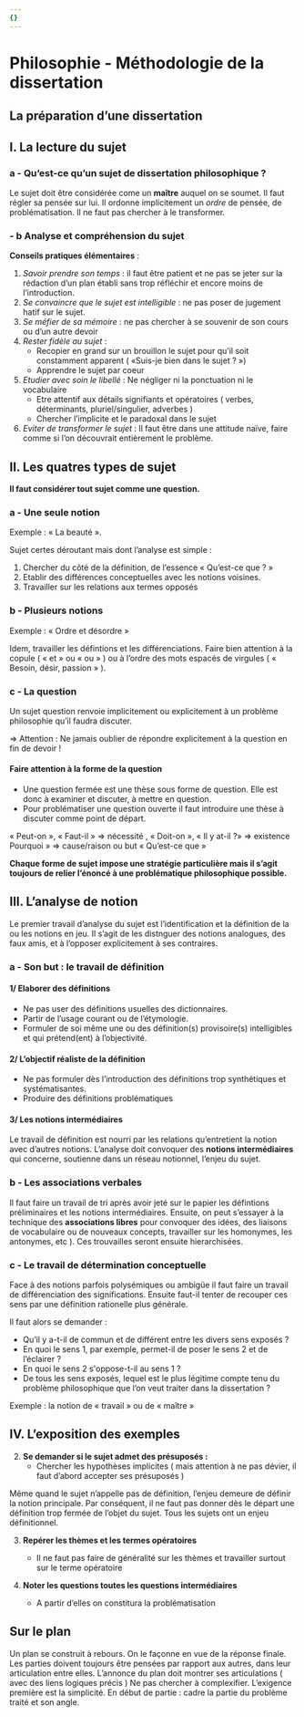 ```yaml
---
{}
---
```

# Philosophie - Méthodologie de la dissertation 

## La préparation d’une dissertation 

## I. La lecture du sujet 

### a - Qu’est-ce qu’un sujet de dissertation philosophique ? 

Le sujet doit être considérée come un **maître** auquel on se soumet. Il faut régler sa pensée sur lui. Il ordonne implicitement un *ordre* de pensée, de problématisation. Il ne faut pas chercher à le transformer.

### - b Analyse et compréhension du sujet 

**Conseils pratiques élémentaires** : 
1. *Savoir prendre son temps* : il faut être patient et ne pas se jeter sur la rédaction d’un plan établi sans trop réfléchir et encore moins de l’introduction.
2. *Se convaincre que le sujet est intelligible* : ne pas poser de jugement hatif sur le sujet.
3. *Se méfier de sa mémoire* : ne pas chercher à se souvenir de son cours ou d’un autre devoir
4. *Rester fidèle au sujet* : 
	- Recopier en grand sur un brouillon le sujet pour qu’il soit constamment apparent ( «Suis-je bien dans le sujet ? »)
	- Apprendre le sujet par coeur 
5. *Etudier avec soin le libellé* : Ne négliger ni la ponctuation ni le vocabulaire
	- Etre attentif aux détails signifiants et opératoires ( verbes, déterminants, pluriel/singulier, adverbes )
	- Chercher l’implicite et le paradoxal dans le sujet 
6. *Eviter de transformer le sujet* : Il faut être dans une attitude naïve, faire comme si l’on découvrait entièrement le problème.

## II. Les quatres types de sujet 

**Il faut considérer tout sujet comme une question.**

### a - Une seule notion 

Exemple : « La beauté ». 

Sujet certes déroutant mais dont l’analyse est simple : 

1. Chercher du côté de la définition, de l’essence « Qu’est-ce que ? »
2. Etablir des différences conceptuelles avec les notions voisines.
3. Travailler sur les relations aux termes opposés


### b - Plusieurs notions 

Exemple : « Ordre et désordre »

Idem, travailler les défintions et les différenciations.
Faire bien attention à la copule ( « et » ou « ou » ) ou à l’ordre des mots espacés de virgules ( « Besoin, désir, passion » ).

### c - La question 

Un sujet question renvoie implicitement ou explicitement à un problème philosophie qu’il faudra discuter.

⇒ Attention : Ne jamais oublier de répondre explicitement à la question en fin de devoir !

#### Faire attention à la forme de la question

- Une question fermée est une thèse sous forme de question. Elle est donc à examiner et discuter, à mettre en question.
- Pour problématiser une question ouverte il faut introduire une thèse à discuter comme point de départ. 

 « Peut-on », « Faut-il » ⇒ nécessité , « Doit-on », « Il y at-il ?» ⇒ existence
Pourquoi » ⇒ cause/raison ou but 
« Qu’est-ce que » 

**Chaque forme de sujet impose une stratégie particulière mais il s’agit toujours de relier l’énoncé à une problématique philosophique possible.**

## III. L’analyse de notion 

Le premier travail d’analyse du sujet est l’identification et la définition de la ou les notions en jeu. Il s’agit de les distnguer des notions analogues, des faux amis, et à l’opposer explicitement à ses contraires.

### a - Son but : le travail de définition 

#### 1/ Elaborer des définitions 

- Ne pas user des définitions usuelles des dictionnaires.
- Partir de l’usage courant ou de l’étymologie.
- Formuler de soi même une  ou des définition(s) provisoire(s) intelligibles et qui prétend(ent) à l’objectivité.

#### 2/ L’objectif réaliste de la définition 

- Ne pas formuler dès l’introduction des définitions trop synthétiques et systématisantes.
- Produire des définitions problématiques

#### 3/ Les notions intermédiaires

Le travail de définition est nourri par les relations qu’entretient la notion avec d’autres notions. L’analyse doit convoquer des **notions intermédiaires** qui concerne, soutienne dans un réseau notionnel, l’enjeu du sujet.

### b - Les associations verbales 

Il faut faire un travail de tri après avoir jeté sur le papier les défintions préliminaires et les notions intermédiaires. Ensuite, on peut s’essayer à la technique des **associations libres** pour convoquer des idées, des liaisons de vocabulaire ou de nouveaux concepts, travailler sur les homonymes, les antonymes, etc ). Ces trouvailles seront ensuite hierarchisées.

### c - Le travail de détermination conceptuelle 

Face à des notions parfois polysémiques ou ambigüe il faut faire un travail de différenciation des significations. Ensuite faut-il tenter de recouper ces sens par une définition rationelle plus générale.

Il faut alors se demander : 

- Qu’il y a-t-il de commun et de différent entre les divers sens exposés ?
- En quoi le sens 1, par exemple, permet-il de poser le sens 2 et de l’éclairer ?
- En quoi le sens 2 s'oppose-t-il au sens 1 ?
- De tous les sens exposés, lequel est le plus légitime compte tenu du problème philosophique que l’on veut traiter dans la dissertation ?

Exemple : la notion de « travail » ou de « maître »

## IV. L’exposition des exemples 




2. **Se demander si le sujet admet des présuposés :**
	- Chercher les hypothèses implicites ( mais attention à ne pas dévier, il faut d’abord accepter ses présuposés )

Même quand le sujet n’appelle pas de définition, l’enjeu demeure de définir la notion principale. Par conséquent, il ne faut pas donner dès le départ une définition trop fermée de l’objet du sujet. Tous les sujets ont un enjeu définitionnel.

3. **Repérer les thèmes et les termes opératoires** 
	- Il ne faut pas faire de généralité sur les thèmes et travailler surtout sur le terme opératoire

4. **Noter les questions toutes les questions intermédiaires**
	- A partir d’elles on constitura la problématisation 

## Sur le plan 

Un plan se construit à rebours. On le façonne en vue de la réponse finale.
Les parties doivent toujours être pensées par rapport aux autres, dans leur articulation entre elles.
L’annonce du plan doit montrer ses articulations ( avec des liens logiques précis )
Ne pas chercher à complexifier. L’exigence première est la simplicité.
En début de partie : cadre la partie du problème traité et son angle. 